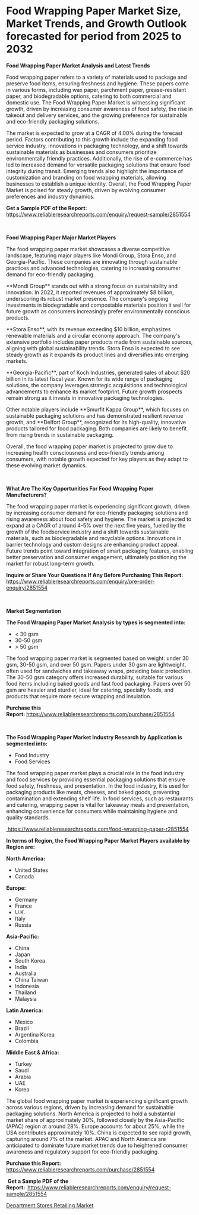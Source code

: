 <p><h1>Food Wrapping Paper Market Size, Market Trends, and Growth Outlook forecasted for period from 2025 to 2032</h1></p><p><strong>Food Wrapping Paper Market Analysis and Latest Trends</strong></p>
<p><p>Food wrapping paper refers to a variety of materials used to package and preserve food items, ensuring freshness and hygiene. These papers come in various forms, including wax paper, parchment paper, grease-resistant paper, and biodegradable options, catering to both commercial and domestic use. The Food Wrapping Paper Market is witnessing significant growth, driven by increasing consumer awareness of food safety, the rise in takeout and delivery services, and the growing preference for sustainable and eco-friendly packaging solutions.</p><p>The market is expected to grow at a CAGR of 4.00% during the forecast period. Factors contributing to this growth include the expanding food service industry, innovations in packaging technology, and a shift towards sustainable materials as businesses and consumers prioritize environmentally friendly practices. Additionally, the rise of e-commerce has led to increased demand for versatile packaging solutions that ensure food integrity during transit. Emerging trends also highlight the importance of customization and branding on food wrapping materials, allowing businesses to establish a unique identity. Overall, the Food Wrapping Paper Market is poised for steady growth, driven by evolving consumer preferences and industry dynamics.</p></p>
<p><strong>Get a Sample PDF of the Report:&nbsp;</strong> <a href="https://www.reliableresearchreports.com/enquiry/request-sample/2851554?utm_campaign=3260&utm_medium=2&utm_source=Github&utm_content=ia&utm_term=11032025&utm_id=food-wrapping-paper">https://www.reliableresearchreports.com/enquiry/request-sample/2851554</a></p>
<p>&nbsp;</p>
<p><strong>Food Wrapping Paper Major Market Players</strong></p>
<p><p>The food wrapping paper market showcases a diverse competitive landscape, featuring major players like Mondi Group, Stora Enso, and Georgia-Pacific. These companies are innovating through sustainable practices and advanced technologies, catering to increasing consumer demand for eco-friendly packaging.</p><p>**Mondi Group** stands out with a strong focus on sustainability and innovation. In 2022, it reported revenues of approximately $8 billion, underscoring its robust market presence. The company's ongoing investments in biodegradable and compostable materials position it well for future growth as consumers increasingly prefer environmentally conscious products.</p><p>**Stora Enso**, with its revenue exceeding $10 billion, emphasizes renewable materials and a circular economy approach. The company's extensive portfolio includes paper products made from sustainable sources, aligning with global sustainability trends. Stora Enso is expected to see steady growth as it expands its product lines and diversifies into emerging markets.</p><p>**Georgia-Pacific**, part of Koch Industries, generated sales of about $20 billion in its latest fiscal year. Known for its wide range of packaging solutions, the company leverages strategic acquisitions and technological advancements to enhance its market footprint. Future growth prospects remain strong as it invests in innovative packaging technologies.</p><p>Other notable players include **Smurfit Kappa Group**, which focuses on sustainable packaging solutions and has demonstrated resilient revenue growth, and **Delfort Group**, recognized for its high-quality, innovative products tailored for food packaging. Both companies are likely to benefit from rising trends in sustainable packaging.</p><p>Overall, the food wrapping paper market is projected to grow due to increasing health consciousness and eco-friendly trends among consumers, with notable growth expected for key players as they adapt to these evolving market dynamics.</p></p>
<p>&nbsp;</p>
<p><strong>What Are The Key Opportunities For Food Wrapping Paper Manufacturers?</strong></p>
<p><p>The food wrapping paper market is experiencing significant growth, driven by increasing consumer demand for eco-friendly packaging solutions and rising awareness about food safety and hygiene. The market is projected to expand at a CAGR of around 4-5% over the next five years, fueled by the growth of the foodservice industry and a shift towards sustainable materials, such as biodegradable and recyclable options. Innovations in barrier technology and custom designs are enhancing product appeal. Future trends point toward integration of smart packaging features, enabling better preservation and consumer engagement, ultimately positioning the market for robust long-term growth.</p></p>
<p><strong>Inquire or Share Your Questions If Any Before Purchasing This Report:</strong> <a href="https://www.reliableresearchreports.com/enquiry/pre-order-enquiry/2851554?utm_campaign=3260&utm_medium=2&utm_source=Github&utm_content=ia&utm_term=11032025&utm_id=food-wrapping-paper">https://www.reliableresearchreports.com/enquiry/pre-order-enquiry/2851554</a></p>
<p>&nbsp;</p>
<p><strong>Market Segmentation</strong></p>
<p><strong>The Food Wrapping Paper Market Analysis by types is segmented into:</strong></p>
<p><ul><li>< 30 gsm</li><li>30-50 gsm</li><li>> 50 gsm</li></ul></p>
<p><p>The food wrapping paper market is segmented based on weight: under 30 gsm, 30-50 gsm, and over 50 gsm. Papers under 30 gsm are lightweight, often used for sandwiches and takeaway wraps, providing basic protection. The 30-50 gsm category offers increased durability, suitable for various food items including baked goods and fast food packaging. Papers over 50 gsm are heavier and sturdier, ideal for catering, specialty foods, and products that require more secure wrapping and insulation.</p></p>
<p><strong>Purchase this Report:&nbsp;</strong><a href="https://www.reliableresearchreports.com/purchase/2851554?utm_campaign=3260&utm_medium=2&utm_source=Github&utm_content=ia&utm_term=11032025&utm_id=food-wrapping-paper">https://www.reliableresearchreports.com/purchase/2851554</a></p>
<p>&nbsp;</p>
<p><strong>The Food Wrapping Paper Market Industry Research by Application is segmented into:</strong></p>
<p><ul><li>Food Industry</li><li>Food Services</li></ul></p>
<p><p>The food wrapping paper market plays a crucial role in the food industry and food services by providing essential packaging solutions that ensure food safety, freshness, and presentation. In the food industry, it is used for packaging products like meats, cheeses, and baked goods, preventing contamination and extending shelf life. In food services, such as restaurants and catering, wrapping paper is vital for takeaway meals and presentation, enhancing convenience for consumers while maintaining hygiene and quality standards.</p></p>
<p><a href="https://www.reliableresearchreports.com/food-wrapping-paper-r2851554?utm_campaign=3260&utm_medium=2&utm_source=Github&utm_content=ia&utm_term=11032025&utm_id=food-wrapping-paper">&nbsp;https://www.reliableresearchreports.com/food-wrapping-paper-r2851554</a></p>
<p><strong>In terms of Region, the Food Wrapping Paper Market Players available by Region are:</strong></p>
<p>
    <p> <strong> North America: </strong>
        <ul>
            <li>United States</li>
            <li>Canada</li>
        </ul>
        </p> 
    <p> <strong> Europe: </strong>
        <ul>
            <li>Germany</li>
            <li>France</li>
            <li>U.K.</li>
            <li>Italy</li>
            <li>Russia</li>
        </ul>
        </p> 
    <p> <strong> Asia-Pacific: </strong>
        <ul>
            <li>China</li>
            <li>Japan</li>
            <li>South Korea</li>
            <li>India</li>
            <li>Australia</li>
            <li>China Taiwan</li>
            <li>Indonesia</li>
            <li>Thailand</li>
            <li>Malaysia</li>
        </ul>
        </p> 
    <p> <strong> Latin America: </strong>
        <ul>
            <li>Mexico</li>
            <li>Brazil</li>
            <li>Argentina Korea</li>
            <li>Colombia</li>
        </ul>
        </p> 
    <p> <strong> Middle East & Africa: </strong>
        <ul>
            <li>Turkey</li>
            <li>Saudi</li>
            <li>Arabia</li>
            <li>UAE</li>
            <li>Korea</li>
        </ul>
    </p>
    </p>
<p><p>The global food wrapping paper market is experiencing significant growth across various regions, driven by increasing demand for sustainable packaging solutions. North America is projected to hold a substantial market share of approximately 30%, followed closely by the Asia-Pacific (APAC) region at around 28%. Europe accounts for about 25%, while the USA contributes approximately 10%. China is expected to see rapid growth, capturing around 7% of the market. APAC and North America are anticipated to dominate future market trends due to heightened consumer awareness and regulatory support for eco-friendly packaging.</p></p>
<p><strong>Purchase this Report: </strong><a href="https://www.reliableresearchreports.com/purchase/2851554?utm_campaign=3260&utm_medium=2&utm_source=Github&utm_content=ia&utm_term=11032025&utm_id=food-wrapping-paper">https://www.reliableresearchreports.com/purchase/2851554</a></p>
<p>&nbsp;<strong>Get a Sample PDF of the Report:&nbsp;&nbsp;</strong><a href="https://www.reliableresearchreports.com/enquiry/request-sample/2851554?utm_campaign=3260&utm_medium=2&utm_source=Github&utm_content=ia&utm_term=11032025&utm_id=food-wrapping-paper">https://www.reliableresearchreports.com/enquiry/request-sample/2851554</a></p>
<p><strong></strong></p>
<p><p><a href="https://github.com/lolahberkik5/Market-Research-Report-List-1/blob/main/department-stores-retailing-market.md?utm_campaign=3260&utm_medium=2&utm_source=Github&utm_content=ia&utm_term=11032025&utm_id=food-wrapping-paper">Department Stores Retailing Market</a></p></p>